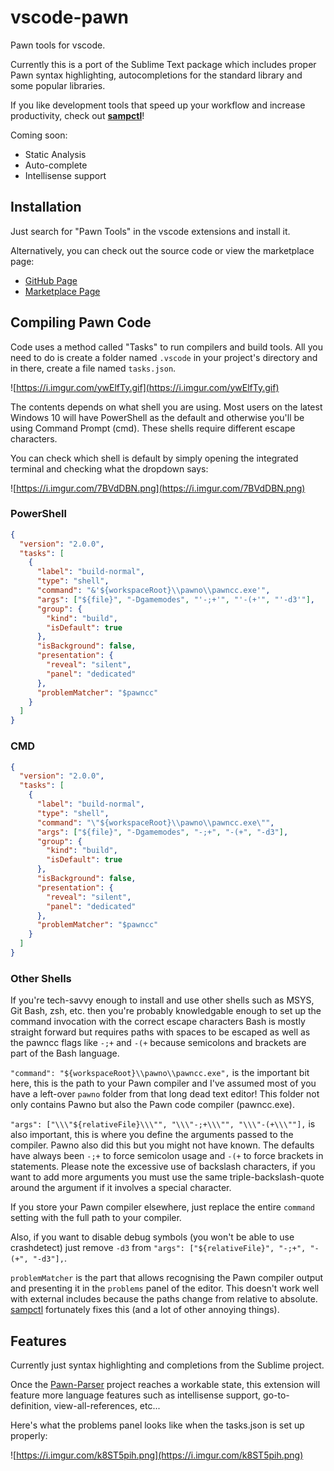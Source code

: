 # vscode-pawn

Pawn tools for vscode.

Currently this is a port of the Sublime Text package which includes proper Pawn
syntax highlighting, autocompletions for the standard library and some popular
libraries.

If you like development tools that speed up your workflow and increase
productivity, check out **[sampctl](http://bit.ly/sampctl-thread)**!

Coming soon:

* Static Analysis
* Auto-complete
* Intellisense support

## Installation

Just search for "Pawn Tools" in the vscode extensions and install it.

Alternatively, you can check out the source code or view the marketplace page:

* [GitHub Page](https://github.com/Southclaws/vscode-pawn)
* [Marketplace Page](https://marketplace.visualstudio.com/items?itemName=southclaws.vscode-pawn)

## Compiling Pawn Code

Code uses a method called "Tasks" to run compilers and build tools. All you need
to do is create a folder named `.vscode` in your project's directory and in
there, create a file named `tasks.json`.

![https://i.imgur.com/ywElfTy.gif](https://i.imgur.com/ywElfTy.gif)

The contents depends on what shell you are using. Most users on the latest
Windows 10 will have PowerShell as the default and otherwise you'll be using
Command Prompt (cmd). These shells require different escape characters.

You can check which shell is default by simply opening the integrated terminal
and checking what the dropdown says:

![https://i.imgur.com/7BVdDBN.png](https://i.imgur.com/7BVdDBN.png)

### PowerShell

```json
{
  "version": "2.0.0",
  "tasks": [
    {
      "label": "build-normal",
      "type": "shell",
      "command": "&'${workspaceRoot}\\pawno\\pawncc.exe'",
      "args": ["${file}", "-Dgamemodes", "'-;+'", "'-(+'", "'-d3'"],
      "group": {
        "kind": "build",
        "isDefault": true
      },
      "isBackground": false,
      "presentation": {
        "reveal": "silent",
        "panel": "dedicated"
      },
      "problemMatcher": "$pawncc"
    }
  ]
}
```

### CMD

```json
{
  "version": "2.0.0",
  "tasks": [
    {
      "label": "build-normal",
      "type": "shell",
      "command": "\"${workspaceRoot}\\pawno\\pawncc.exe\"",
      "args": ["${file}", "-Dgamemodes", "-;+", "-(+", "-d3"],
      "group": {
        "kind": "build",
        "isDefault": true
      },
      "isBackground": false,
      "presentation": {
        "reveal": "silent",
        "panel": "dedicated"
      },
      "problemMatcher": "$pawncc"
    }
  ]
}
```

### Other Shells

If you're tech-savvy enough to install and use other shells such as MSYS, Git
Bash, zsh, etc. then you're probably knowledgable enough to set up the command
invocation with the correct escape characters Bash is mostly straight forward
but requires paths with spaces to be escaped as well as the pawncc flags like
`-;+` and `-(+` because semicolons and brackets are part of the Bash language.

`"command": "${workspaceRoot}\\pawno\\pawncc.exe",` is the important bit here,
this is the path to your Pawn compiler and I've assumed most of you have a
left-over `pawno` folder from that long dead text editor! This folder not only
contains Pawno but also the Pawn code compiler (pawncc.exe).

`"args": ["\\\"${relativeFile}\\\"", "\\\"-;+\\\"", "\\\"-(+\\\""],` is also
important, this is where you define the arguments passed to the compiler. Pawno
also did this but you might not have known. The defaults have always been `-;+`
to force semicolon usage and `-(+` to force brackets in statements. Please note
the excessive use of backslash characters, if you want to add more arguments you
must use the same triple-backslash-quote around the argument if it involves a
special character.

If you store your Pawn compiler elsewhere, just replace the entire `command`
setting with the full path to your compiler.

Also, if you want to disable debug symbols (you won't be able to use
crashdetect) just remove `-d3` from
`"args": ["${relativeFile}", "-;+", "-(+", "-d3"],`.

`problemMatcher` is the part that allows recognising the Pawn compiler output
and presenting it in the `problems` panel of the editor. This doesn't work well
with external includes because the paths change from relative to absolute.
[sampctl](http://sampctl.com) fortunately fixes this (and a lot of other
annoying things).

## Features

Currently just syntax highlighting and completions from the Sublime project.

Once the [Pawn-Parser](https://github.com/Southclaws/pawn-parser) project
reaches a workable state, this extension will feature more language features
such as intellisense support, go-to-definition, view-all-references, etc...

Here's what the problems panel looks like when the tasks.json is set up
properly:

![https://i.imgur.com/k8ST5pih.png](https://i.imgur.com/k8ST5pih.png)
